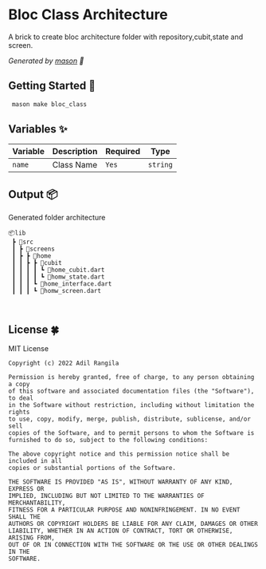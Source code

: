 # Bloc Class Architecture
A brick to create bloc architecture folder with repository,cubit,state and screen.

_Generated by [mason][1] 🧱_

## Getting Started 🚀
```sh
 mason make bloc_class
```

## Variables ✨

| Variable | Description                | Required   | Type     |
| -------- | -------------------------- | ---------- | -------- |
| `name`   | Class Name                 | `Yes`      | `string` |


## Output 📦

Generated folder architecture
```
📦lib
 ┣ 📂src
 ┃ ┣ 📂screens
 ┃ ┣ ┣ 📂home
 ┃ ┃ ┣ ┣ 📂cubit
 ┃ ┃ ┃ ┃ ┗ 📜home_cubit.dart
 ┃ ┃ ┃ ┃ ┗ 📜homw_state.dart
 ┃ ┃ ┃ ┗ 📜home_interface.dart
 ┃ ┃ ┃ ┗ 📜homw_screen.dart
 


 ```

 [1]: https://github.com/felangel/mason

 ## License 🍀
 MIT License
 
    Copyright (c) 2022 Adil Rangila

    Permission is hereby granted, free of charge, to any person obtaining a copy 
    of this software and associated documentation files (the "Software"), to deal
    in the Software without restriction, including without limitation the rights
    to use, copy, modify, merge, publish, distribute, sublicense, and/or sell
    copies of the Software, and to permit persons to whom the Software is
    furnished to do so, subject to the following conditions:

    The above copyright notice and this permission notice shall be included in all
    copies or substantial portions of the Software.

    THE SOFTWARE IS PROVIDED "AS IS", WITHOUT WARRANTY OF ANY KIND, EXPRESS OR
    IMPLIED, INCLUDING BUT NOT LIMITED TO THE WARRANTIES OF MERCHANTABILITY,
    FITNESS FOR A PARTICULAR PURPOSE AND NONINFRINGEMENT. IN NO EVENT SHALL THE
    AUTHORS OR COPYRIGHT HOLDERS BE LIABLE FOR ANY CLAIM, DAMAGES OR OTHER
    LIABILITY, WHETHER IN AN ACTION OF CONTRACT, TORT OR OTHERWISE, ARISING FROM,
    OUT OF OR IN CONNECTION WITH THE SOFTWARE OR THE USE OR OTHER DEALINGS IN THE
    SOFTWARE.
